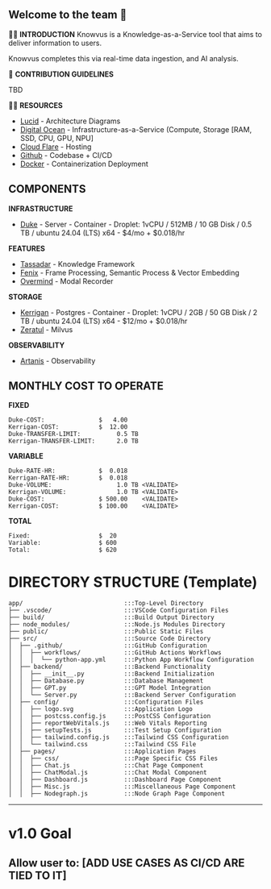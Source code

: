 ## Welcome to the team 🙌

🙋‍♀️ **INTRODUCTION**
Knowvus is a Knowledge-as-a-Service tool that aims to deliver information to users.

Knowvus completes this via real-time data ingestion, and AI analysis.

👀 **CONTRIBUTION GUIDELINES**

TBD

👩‍💻 **RESOURCES**

- [Lucid](https://lucid.app/lucidchart/27a4f1ab-1925-4b57-b286-d59169d5385b/edit?invitationId=inv_c172e4c8-e0a9-4258-a836-6ee22863362c&page=qAbGdBw9_a6I#) - Architecture Diagrams
- [Digital Ocean](https://DigitalOcean.com)       - Infrastructure-as-a-Service (Compute, Storage [RAM, SSD, CPU, GPU, NPU]
- [Cloud Flare](https://Cloudflare.com)           - Hosting
- [Github](https://Github.com/Knowvus.com)        -  Codebase + CI/CD
- [Docker](https://Docker.com)                    -  Containerization  Deployment

## COMPONENTS

**INFRASTRUCTURE**

- [Duke](https://github.com/Knowvus/Duke) - Server - Container - Droplet: 1vCPU / 512MB / 10 GB Disk / 0.5 TB / ubuntu 24.04 (LTS) x64 - $4/mo + $0.018/hr

**FEATURES**
- [Tassadar](https://github.com/Knowvus/Tassadar) - Knowledge Framework
- [Fenix](https://github.com/Knowvus/Fenix) - Frame Processing, Semantic Process & Vector Embedding
- [Overmind](https://github.com/Knowvus/Overmind) - Modal Recorder

**STORAGE**
- [Kerrigan](https://github.com/Knowvus/Kerrigan) - Postgres - Container - Droplet: 1vCPU / 2GB / 50 GB Disk / 2 TB / ubuntu 24.04 (LTS) x64 - $12/mo + $0.018/hr
- [Zeratul](https://github.com/Knowvus/Zeratul) - Milvus

**OBSERVABILITY**
- [Artanis](https://github.com/Knowvus/Artanis) - Observability

## MONTHLY COST TO OPERATE
**FIXED**
```
Duke-COST:               $   4.00
Kerrigan-COST:           $  12.00
Duke-TRANSFER-LIMIT:          0.5 TB
Kerrigan-TRANSFER-LIMIT:      2.0 TB
```
**VARIABLE**
```
Duke-RATE-HR:            $  0.018
Kerrigan-RATE-HR:        $  0.018
Duke-VOLUME:                  1.0 TB <VALIDATE>
Kerrigan-VOLUME:              1.0 TB <VALIDATE>
Duke-COST:               $ 500.00    <VALIDATE>
Kerrigan-COST:           $ 100.00    <VALIDATE> 
```
**TOTAL**
```
Fixed:                   $  20
Variable:                $ 600
Total:                   $ 620
```
# DIRECTORY STRUCTURE (Template)
```
app/                            :::Top-Level Directory
├── .vscode/                    :::VSCode Configuration Files
├── build/                      :::Build Output Directory
├── node_modules/               :::Node.js Modules Directory
├── public/                     :::Public Static Files
├── src/                        :::Source Code Directory
│  ├── .github/                 :::GitHub Configuration
│  │  ├── workflows/            :::GitHub Actions Workflows
│  │  │  └── python-app.yml     :::Python App Workflow Configuration
│  ├── backend/                 :::Backend Functionality
│  │  ├── __init__.py           :::Backend Initialization
│  │  ├── Database.py           :::Database Management
│  │  ├── GPT.py                :::GPT Model Integration
│  │  └── Server.py             :::Backend Server Configuration
│  ├── config/                  :::Configuration Files
│  │  ├── logo.svg              :::Application Logo
│  │  ├── postcss.config.js     :::PostCSS Configuration
│  │  ├── reportWebVitals.js    :::Web Vitals Reporting
│  │  ├── setupTests.js         :::Test Setup Configuration
│  │  ├── tailwind.config.js    :::Tailwind CSS Configuration
│  │  └── tailwind.css          :::Tailwind CSS File
│  ├── pages/                   :::Application Pages
│  │  ├── css/                  :::Page Specific CSS Files
│  │  ├── Chat.js               :::Chat Page Component
│  │  ├── ChatModal.js          :::Chat Modal Component
│  │  ├── Dashboard.js          :::Dashboard Page Component
│  │  ├── Misc.js               :::Miscellaneous Page Component
│  │  ├── Nodegraph.js          :::Node Graph Page Component
```
<!--
│  │  ├── Objective.js          :::Objective Page Component
│  │  ├── Profile.js            :::Profile Page Component
│  │  ├── Selection.js          :::Selection Page Component
│  │  └── Tasks.js              :::Tasks Page Component
│  ├── tests/                   :::Test Files Directory
│  ├── __init__.py              :::Initialization File for src
│  ├── App.css                  :::Main App CSS
│  ├── App.js                   :::Main App Component
│  ├── index.css                :::Main Index CSS
│  └── index.js                 :::Main Index JavaScript
├── package-lock.json           :::Package Lock File
├── package.json                :::Package Configuration File
.gitignore                      :::Git Ignore File
README.md                       :::Readme File

-->
------------------------------------------------------------------------------------------------------------------------------
# v1.0 Goal

Allow user to:
[ADD USE CASES AS CI/CD ARE TIED TO IT]
------------------------------------------------------------------------------------------------------------------------------
